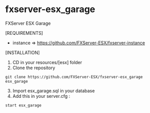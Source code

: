 # fxserver-esx_garage
FXServer ESX Garage

[REQUIREMENTS]

- instance => https://github.com/FXServer-ESX/fxserver-instance

[INSTALLATION]

1) CD in your resources/[esx] folder
2) Clone the repository
```
git clone https://github.com/FXServer-ESX/fxserver-esx_garage esx_garage
```
3) Import esx_garage.sql in your database
4) Add this in your server.cfg :

```
start esx_garage
```
